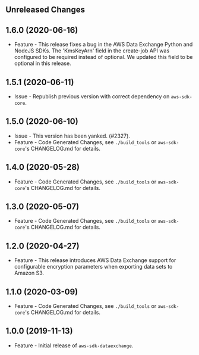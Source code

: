 Unreleased Changes
------------------

1.6.0 (2020-06-16)
------------------

* Feature - This release fixes a bug in the AWS Data Exchange Python and NodeJS SDKs. The 'KmsKeyArn' field in the create-job API was configured to be required instead of optional. We updated this field to be optional in this release.

1.5.1 (2020-06-11)
------------------

* Issue - Republish previous version with correct dependency on `aws-sdk-core`.

1.5.0 (2020-06-10)
------------------

* Issue - This version has been yanked. (#2327).
* Feature - Code Generated Changes, see `./build_tools` or `aws-sdk-core`'s CHANGELOG.md for details.

1.4.0 (2020-05-28)
------------------

* Feature - Code Generated Changes, see `./build_tools` or `aws-sdk-core`'s CHANGELOG.md for details.

1.3.0 (2020-05-07)
------------------

* Feature - Code Generated Changes, see `./build_tools` or `aws-sdk-core`'s CHANGELOG.md for details.

1.2.0 (2020-04-27)
------------------

* Feature - This release introduces AWS Data Exchange support for configurable encryption parameters when exporting data sets to Amazon S3.

1.1.0 (2020-03-09)
------------------

* Feature - Code Generated Changes, see `./build_tools` or `aws-sdk-core`'s CHANGELOG.md for details.

1.0.0 (2019-11-13)
------------------

* Feature - Initial release of `aws-sdk-dataexchange`.